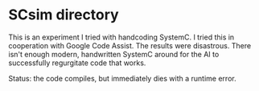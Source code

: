 # SCsim directory

This is an experiment I tried with handcoding SystemC. I tried this
in cooperation with Google Code Assist. The results were disastrous.
There isn't enough modern, handwritten SystemC around for the AI to
successfully regurgitate code that works.

Status: the code compiles, but immediately dies with a runtime error.
